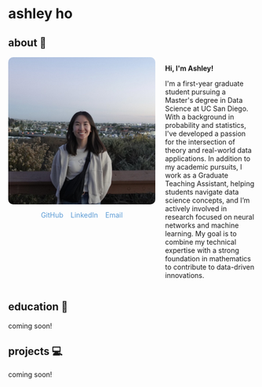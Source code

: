 # ashley ho
## about 👋

<!-- <div style="display: flex; align-items: center; gap: 20px;">
  <img src="assets/ashley.jpeg" style="width: 300px; height: auto; border-radius: 10px; vertical-align: top;">
  <div style="max-width: 500px;">
    <p> </p>
    <p><strong>Hi, I'm Ashley!</strong></p>
    <p>I'm a first-year graduate student pursuing a Master's degree in Data Science at UC San Diego. With a background in probability and statistics, I've developed a passion for the intersection of theory and real-world data applications. In addition to my academic pursuits, I work as a Graduate Teaching Assistant, helping students navigate data science concepts, and I’m actively involved in research focused on neural networks and machine learning. My goal is to combine my technical expertise with a strong foundation in mathematics to contribute to data-driven innovations.</p>
  </div>
</div> -->

<div style="display: flex; align-items: flex-start; gap: 20px;">
  <!-- Left Column: Image and Links -->
  <div style="flex-shrink: 0;">
    <img src="assets/ashley.jpeg" style="width: 300px; height: auto; border-radius: 10px;">
    <div style="margin-top: 10px; text-align: center; display: flex; justify-content: center; gap: 15px;">
      <a href="https://github.com/a1ho" target="_blank" style="text-decoration: none; color: #5b9bd5; font-size: 14px">GitHub</a>
      <a href="https://linkedin.com/in/yourusername" target="_blank" style="text-decoration: none; color: #5b9bd5; font-size: 14px">LinkedIn</a>
      <a href="mailto:a1ho@ucsd.edu" target="_blank" style="text-decoration: none; color: #5b9bd5; font-size: 14px;">Email</a>
    </div>
  </div>
  <!-- Right Column: Text -->
  <div style="max-width: 500px;">
    <p><strong>Hi, I'm Ashley!</strong></p>
    <p>I'm a first-year graduate student pursuing a Master's degree in Data Science at UC San Diego. With a background in probability and statistics, I've developed a passion for the intersection of theory and real-world data applications. In addition to my academic pursuits, I work as a Graduate Teaching Assistant, helping students navigate data science concepts, and I’m actively involved in research focused on neural networks and machine learning. My goal is to combine my technical expertise with a strong foundation in mathematics to contribute to data-driven innovations.</p>
  </div>
</div>


## education 🧮
coming soon!

## projects 💻
coming soon!